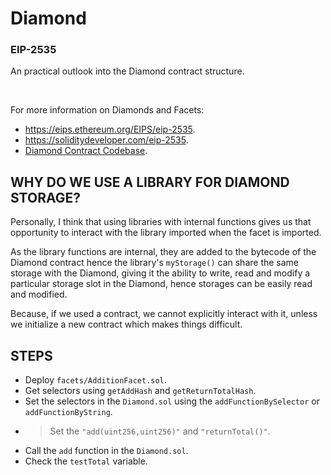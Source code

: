 # Diamond

### EIP-2535

An practical outlook into the Diamond contract structure.

<br/>

For more information on Diamonds and Facets:
- https://eips.ethereum.org/EIPS/eip-2535.
- https://soliditydeveloper.com/eip-2535.
- [Diamond Contract Codebase](https://github.com/mudgen/diamond-2-hardhat).

###
## WHY DO WE USE A LIBRARY FOR DIAMOND STORAGE?
Personally, I think that using libraries with internal functions gives us that opportunity to interact with the library imported when  the facet is imported. 

As the library functions are internal, they are added to the bytecode of the Diamond contract hence the library's `myStorage()` can share the same storage with the Diamond, giving it the ability to write, read and modify a particular storage slot in the Diamond, hence storages can be easily read and modified.

Because, if we used a contract, we cannot explicitly interact with it, unless we initialize a new contract which makes things difficult.


## STEPS

- Deploy `facets/AdditionFacet.sol`.
- Get selectors using `getAddHash` and `getReturnTotalHash`.
- Set the selectors in the `Diamond.sol` using the `addFunctionBySelector` or `addFunctionByString`.
- > Set the `"add(uint256,uint256)"` and `"returnTotal()"`.
- Call the `add` function in the `Diamond.sol`.
- Check the `testTotal` variable.
